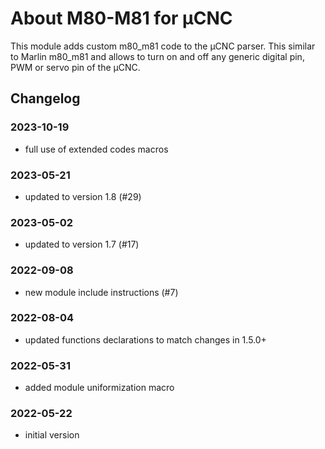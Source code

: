 # About M80-M81 for µCNC

This module adds custom m80_m81 code to the µCNC parser. This similar to Marlin m80_m81 and allows to turn on and off any generic digital pin, PWM or servo pin of the µCNC.

## Changelog

### 2023-10-19

- full use of extended codes macros

### 2023-05-21

- updated to version 1.8 (#29)

### 2023-05-02

- updated to version 1.7 (#17)

### 2022-09-08

- new module include instructions (#7)

### 2022-08-04

- updated functions declarations to match changes in 1.5.0+

### 2022-05-31

- added module uniformization macro

### 2022-05-22

- initial version
